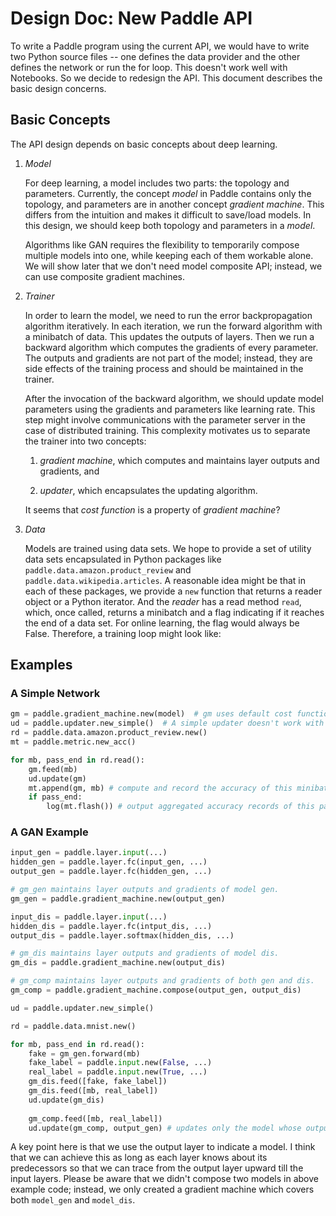 # Design Doc: New Paddle API

To write a Paddle program using the current API, we would have to write two Python source files -- one defines the data provider and the other defines the network or run the for loop.  This doesn't work well with Notebooks.  So we decide to redesign the API.  This document describes the basic design concerns.

## Basic Concepts

The API design depends on basic concepts about deep learning.

1. *Model*

   For deep learning, a model includes two parts: the topology and parameters.  Currently, the concept *model* in Paddle contains only the topology, and parameters are in another concept *gradient machine*.  This differs from the intuition and makes it difficult to save/load models.  In this design, we should keep both topology and parameters in a *model*.
   
   Algorithms like GAN requires the flexibility to temporarily compose multiple models into one, while keeping each of them workable alone.  We will show later that we don't need model composite API; instead, we can use composite gradient machines.

1. *Trainer*

   In order to learn the model, we need to run the error backpropagation algorithm iteratively.  In each iteration, we run the forward algorithm with a minibatch of data.  This updates the outputs of layers.  Then we run a backward algorithm which computes the gradients of every parameter.  The outputs and gradients are not part of the model; instead, they are side effects of the training process and should be maintained in the trainer.
   
   After the invocation of the backward algorithm, we should update model parameters using the gradients and parameters like learning rate.  This step might involve communications with the parameter server in the case of distributed training.  This complexity motivates us to separate the trainer into two concepts:
   
   1. *gradient machine*, which computes and maintains layer outputs and gradients, and
      
   1. *updater*, which encapsulates the updating algorithm.
   
   It seems that *cost function* is a property of *gradient machine*?
   
1. *Data*

   Models are trained using data sets.  We hope to provide a set of utility data sets encapsulated in Python packages like `paddle.data.amazon.product_review` and `paddle.data.wikipedia.articles`.  A reasonable idea might be that in each of these packages, we provide a `new` function that returns a reader object or a Python iterator.  And the *reader* has a read method `read`, which, once called, returns a minibatch and a flag indicating if it reaches the end of a data set.  For online learning, the flag would always be False.  Therefore, a training loop might look like:

## Examples

### A Simple Network

```python
gm = paddle.gradient_machine.new(model)  # gm uses default cost function.
ud = paddle.updater.new_simple()  # A simple updater doesn't work with parameter servers.
rd = paddle.data.amazon.product_review.new()
mt = paddle.metric.new_acc()

for mb, pass_end in rd.read():
    gm.feed(mb)
    ud.update(gm)
    mt.append(gm, mb) # compute and record the accuracy of this minibatch.
    if pass_end:
        log(mt.flash()) # output aggregated accuracy records of this pass and reset mt.
```

### A GAN Example

```python
input_gen = paddle.layer.input(...)
hidden_gen = paddle.layer.fc(input_gen, ...)
output_gen = paddle.layer.fc(hidden_gen, ...)

# gm_gen maintains layer outputs and gradients of model gen.
gm_gen = paddle.gradient_machine.new(output_gen)

input_dis = paddle.layer.input(...)
hidden_dis = paddle.layer.fc(intput_dis, ...)
output_dis = paddle.layer.softmax(hidden_dis, ...)

# gm_dis maintains layer outputs and gradients of model dis.
gm_dis = paddle.gradient_machine.new(output_dis)

# gm_comp maintains layer outputs and gradients of both gen and dis.
gm_comp = paddle.gradient_machine.compose(output_gen, output_dis)

ud = paddle.updater.new_simple()

rd = paddle.data.mnist.new()

for mb, pass_end in rd.read():
    fake = gm_gen.forward(mb)
    fake_label = paddle.input.new(False, ...)
    real_label = paddle.input.new(True, ...)
    gm_dis.feed([fake, fake_label])
    gm_dis.feed([mb, real_label])
    ud.update(gm_dis)
    
    gm_comp.feed([mb, real_label])
    ud.update(gm_comp, output_gen) # updates only the model whose output layer is output_gen.
```

A key point here is that we use the output layer to indicate a model.  I think that we can achieve this as long as each layer knows about its predecessors so that we can trace from the output layer upward till the input layers.  Please be aware that we didn't compose two models in above example code; instead, we only created a gradient machine which covers both `model_gen` and `model_dis`.
